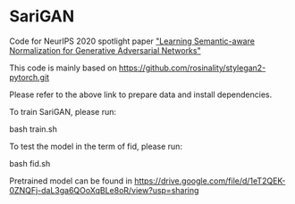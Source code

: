 # SariGAN
Code for NeurIPS 2020 spotlight paper ["Learning Semantic-aware Normalization for Generative Adversarial Networks"](https://papers.nips.cc/paper/2020/file/f885a14eaf260d7d9f93c750e1174228-Paper.pdf)

This code is mainly based on https://github.com/rosinality/stylegan2-pytorch.git 

Please refer to the above link to prepare data and install dependencies.


To train SariGAN, please run:

bash train.sh

To test the model in the term of fid, please run:

bash fid.sh


Pretrained model can be found in https://drive.google.com/file/d/1eT2QEK-0ZNQFj-daL3ga6QOoXqBLe8oR/view?usp=sharing
